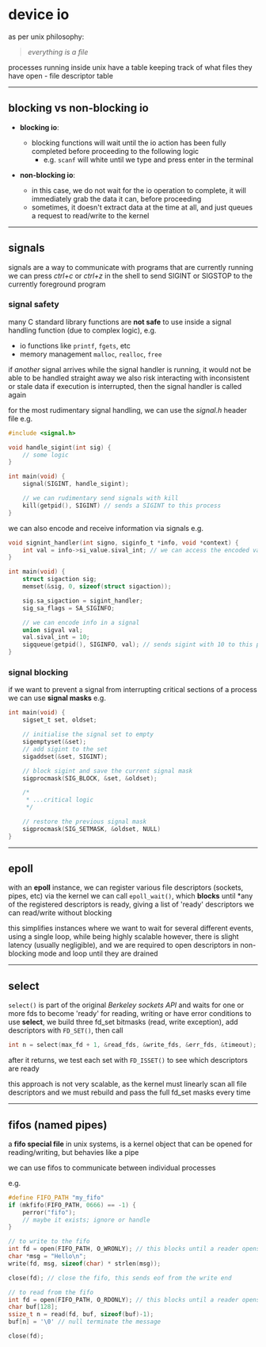 # device io

as per unix philosophy:

> *everything is a file* 

processes running inside unix have a table keeping track of what files they have open - file descriptor table

---

## blocking vs non-blocking io

- **blocking io**:
    - blocking functions will wait until the io action has been fully completed before proceeding to the following logic
        - e.g. `scanf` will white until we type and press enter in the terminal

- **non-blocking io**:
    - in this case, we do not wait for the io operation to complete, it will immediately grab the data it can, before proceeding
    - sometimes, it doesn't extract data at the time at all, and just queues a request to read/write to the kernel

---

## signals

signals are a way to communicate with programs that are currently running
we can press *ctrl+c* or *ctrl+z* in the shell to send SIGINT or SIGSTOP to the currently foreground program

### signal safety 

many C standard library functions are **not safe** to use inside a signal handling function (due to complex logic), e.g.

- io functions like `printf`, `fgets`, etc
- memory management `malloc`, `realloc`, `free`

if *another* signal arrives while the signal handler is running, it would not be able to be handled straight away
we also risk interacting with inconsistent or stale data if execution is interrupted, then the signal handler is called again

for the most rudimentary signal handling, we can use the *signal.h* header file
e.g.
```c
#include <signal.h>

void handle_sigint(int sig) {
    // some logic
}

int main(void) {
    signal(SIGINT, handle_sigint);

    // we can rudimentary send signals with kill
    kill(getpid(), SIGINT) // sends a SIGINT to this process
}
```

we can also encode and receive information via signals
e.g.
```c
void signint_handler(int signo, siginfo_t *info, void *context) {
    int val = info->si_value.sival_int; // we can access the encoded value as such
}

int main(void) {
    struct sigaction sig;
    memset(&sig, 0, sizeof(struct sigaction));

    sig.sa_sigaction = sigint_handler;
    sig_sa_flags = SA_SIGINFO;

    // we can encode info in a signal
    union sigval val;
    val.sival_int = 10;
    sigqueue(getpid(), SIGINFO, val); // sends sigint with 10 to this process
}
```

### signal blocking

if we want to prevent a signal from interrupting critical sections of a process we can use **signal masks**
e.g.
```c
int main(void) {
    sigset_t set, oldset;

    // initialise the signal set to empty
    sigemptyset(&set);
    // add sigint to the set
    sigaddset(&set, SIGINT);

    // block sigint and save the current signal mask
    sigprocmask(SIG_BLOCK, &set, &oldset);

    /*
     * ...critical logic
     */

    // restore the previous signal mask
    sigprocmask(SIG_SETMASK, &oldset, NULL)
}
```

---

## epoll

with an **epoll** instance, we can register various file descriptors (sockets, pipes, etc) via the kernel
we can call `epoll_wait()`, which **blocks** until *any of the registered descriptors is ready, giving a list of 'ready' descriptors we can read/write without blocking

this simplifies instances where we want to wait for several different events, using a single loop, while being highly scalable
however, there is slight latency (usually negligible), and we are required to open descriptors in non-blocking mode and loop until they are drained

---

## select

`select()` is part of the original *Berkeley sockets API* and waits for one or more fds to become 'ready' for reading, writing or have error conditions
to use **select**, we build three fd_set bitmasks (read, write exception), add descriptors with `FD_SET()`, then call
```c
int n = select(max_fd + 1, &read_fds, &write_fds, &err_fds, &timeout);
```

after it returns, we test each set with `FD_ISSET()` to see which descriptors are ready

this approach is not very scalable, as the kernel must linearly scan all file descriptors and we must rebuild and pass the full fd_set masks every time

---

## fifos (named pipes)

a **fifo special file** in unix systems, is a kernel object that can be opened for reading/writing, but behavies like a pipe

we can use fifos to communicate between individual processes

e.g.
```c
#define FIFO_PATH "my_fifo"
if (mkfifo(FIFO_PATH, 0666) == -1) {
    perror("fifo");
    // maybe it exists; ignore or handle
}

// to write to the fifo
int fd = open(FIFO_PATH, O_WRONLY); // this blocks until a reader opens it
char *msg = "Hello\n";
write(fd, msg, sizeof(char) * strlen(msg));

close(fd); // close the fifo, this sends eof from the write end

// to read from the fifo
int fd = open(FIFO_PATH, O_RDONLY); // this blocks until a reader opens it
char buf[128];
ssize_t n = read(fd, buf, sizeof(buf)-1);
buf[n] = '\0' // null terminate the message

close(fd);
```
